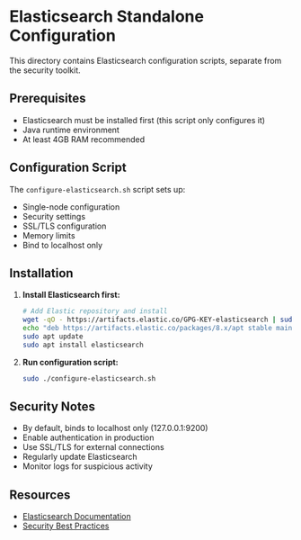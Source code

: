 # Elasticsearch Standalone Configuration

This directory contains Elasticsearch configuration scripts, separate from the security toolkit.

## Prerequisites

- Elasticsearch must be installed first (this script only configures it)
- Java runtime environment
- At least 4GB RAM recommended

## Configuration Script

The `configure-elasticsearch.sh` script sets up:
- Single-node configuration
- Security settings
- SSL/TLS configuration  
- Memory limits
- Bind to localhost only

## Installation

1. **Install Elasticsearch first:**
   ```bash
   # Add Elastic repository and install
   wget -qO - https://artifacts.elastic.co/GPG-KEY-elasticsearch | sudo apt-key add -
   echo "deb https://artifacts.elastic.co/packages/8.x/apt stable main" | sudo tee /etc/apt/sources.list.d/elastic-8.x.list
   sudo apt update
   sudo apt install elasticsearch
   ```

2. **Run configuration script:**
   ```bash
   sudo ./configure-elasticsearch.sh
   ```

## Security Notes

- By default, binds to localhost only (127.0.0.1:9200)
- Enable authentication in production
- Use SSL/TLS for external connections
- Regularly update Elasticsearch
- Monitor logs for suspicious activity

## Resources

- [Elasticsearch Documentation](https://www.elastic.co/guide/en/elasticsearch/reference/current/index.html)
- [Security Best Practices](https://www.elastic.co/guide/en/elasticsearch/reference/current/security-minimal-setup.html)